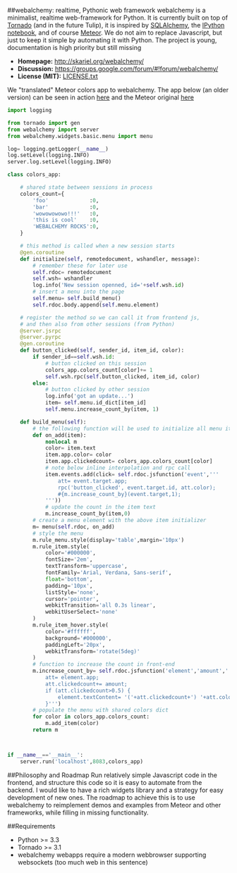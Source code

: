 ##webalchemy: realtime, Pythonic web framework
webalchemy is a minimalist, realtime web-framework for Python. It is currently built on top of [Tornado](http://www.tornadoweb.org/en/stable/) (and in the future Tulip), it is inspired by [SQLAlchemy](http://www.sqlalchemy.org/), the [IPython notebook](http://ipython.org/), and of course [Meteor](http://www.meteor.com/). We do not aim to replace Javascript, but just to keep it simple by automating it with Python. The project is young, documentation is high priority but still missing

- **Homepage:** <http://skariel.org/webalchemy/>
- **Discussion:** <https://groups.google.com/forum/#!forum/webalchemy/>
- **License (MIT):** [LICENSE.txt](LICENSE.txt)

We "translated" Meteor colors app to webalchemy. The app below (an older version) can be seen in action [here](https://vimeo.com/73073766) and the Meteor original [here](http://www.meteor.com/screencast)
```python
import logging

from tornado import gen
from webalchemy import server
from webalchemy.widgets.basic.menu import menu

log= logging.getLogger(__name__)
log.setLevel(logging.INFO)
server.log.setLevel(logging.INFO)

class colors_app:    

    # shared state between sessions in process
    colors_count={
        'foo'             :0,
        'bar'             :0,
        'wowowowowo!!!'   :0,
        'this is cool'    :0,
        'WEBALCHEMY ROCKS':0,
    }

    # this method is called when a new session starts
    @gen.coroutine
    def initialize(self, remotedocument, wshandler, message):
        # remember these for later use
        self.rdoc= remotedocument
        self.wsh= wshandler
        log.info('New session openned, id='+self.wsh.id)
        # insert a menu into the page
        self.menu= self.build_menu()
        self.rdoc.body.append(self.menu.element)

    # register the method so we can call it from frontend js,
    # and then also from other sessions (from Python)
    @server.jsrpc
    @server.pyrpc
    @gen.coroutine
    def button_clicked(self, sender_id, item_id, color):
        if sender_id==self.wsh.id:
            # button clicked on this session
            colors_app.colors_count[color]+= 1
            self.wsh.rpc(self.button_clicked, item_id, color)
        else:
            # button clicked by other session
            log.info('got an update...')
            item= self.menu.id_dict[item_id]
            self.menu.increase_count_by(item, 1)

    def build_menu(self):
        # the following function will be used to initialize all menu items
        def on_add(item):
            nonlocal m
            color= item.text
            item.app.color= color
            item.app.clickedcount= colors_app.colors_count[color]
            # note below inline interpolation and rpc call
            item.events.add(click= self.rdoc.jsfunction('event','''
                att= event.target.app;
                rpc('button_clicked', event.target.id, att.color);
                #{m.increase_count_by}(event.target,1);
            '''))
            # update the count in the item text
            m.increase_count_by(item,0)
        # create a menu element with the above item initializer
        m= menu(self.rdoc, on_add)
        # style the menu
        m.rule_menu.style(display='table',margin='10px')
        m.rule_item.style(
            color='#000000',
            fontSize='2em',
            textTransform='uppercase',
            fontFamily='Arial, Verdana, Sans-serif',
            float='bottom',
            padding='10px',
            listStyle='none',
            cursor='pointer',
            webkitTransition='all 0.3s linear',
            webkitUserSelect='none'
        )
        m.rule_item_hover.style(
            color='#ffffff',
            background='#000000',
            paddingLeft='20px',
            webkitTransform='rotate(5deg)'
        )
        # function to increase the count in front-end
        m.increase_count_by= self.rdoc.jsfunction('element','amount','''
            att= element.app;
            att.clickedcount+= amount;
            if (att.clickedcount>0.5) {
                element.textContent= '('+att.clickedcount+') '+att.color;
            }''')
        # populate the menu with shared colors dict
        for color in colors_app.colors_count:
            m.add_item(color)
        return m



if __name__=='__main__':
    server.run('localhost',8083,colors_app)
```
##Philosophy and Roadmap
Run relatively simple Javascript code in the frontend, and structure this code so it is easy to automate from the backend. I would like to have a rich widgets library and a strategy for easy development of new ones. The roadmap to achieve this is to use webalchemy to reimplement demos and examples from Meteor and other frameworks, while filling in missing functionality.

##Requirements
* Python >= 3.3
* Tornado >= 3.1
* webalchemy webapps require a modern webbrowser supporting websockets (too much web in this sentence)
